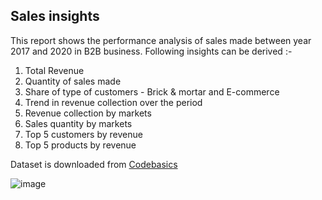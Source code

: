 ## Sales insights

This report shows the performance analysis of sales made between year 2017 and 2020 in B2B business. Following insights can be derived :-

1. Total Revenue
2. Quantity of sales made
3. Share of type of customers - Brick & mortar and E-commerce
4. Trend in revenue collection over the period
5. Revenue collection by markets
6. Sales quantity by markets
7. Top 5 customers by revenue
8. Top 5 products by revenue

Dataset is downloaded from [Codebasics](https://codebasics.io/)

![image](https://user-images.githubusercontent.com/125576273/219856200-34643150-2a19-4461-8dab-3a86d64c4623.png)

